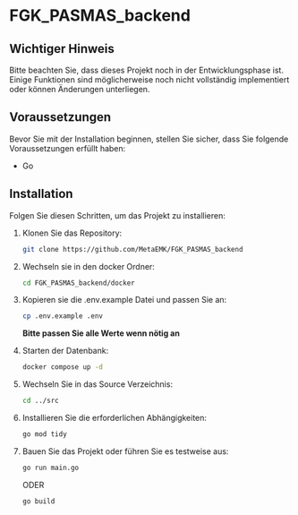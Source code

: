 # FGK_PASMAS_backend

## Wichtiger Hinweis

Bitte beachten Sie, dass dieses Projekt noch in der Entwicklungsphase ist. Einige Funktionen sind möglicherweise noch nicht vollständig implementiert oder können Änderungen unterliegen.

## Voraussetzungen

Bevor Sie mit der Installation beginnen, stellen Sie sicher, dass Sie folgende Voraussetzungen erfüllt haben:

- Go 

## Installation

Folgen Sie diesen Schritten, um das Projekt zu installieren:

1. Klonen Sie das Repository:

   ```bash
   git clone https://github.com/MetaEMK/FGK_PASMAS_backend
   ```

3. Wechseln sie in den docker Ordner:
     ```bash
     cd FGK_PASMAS_backend/docker
     ```
4. Kopieren sie die .env.example Datei und passen Sie an:
    ```bash
    cp .env.example .env
    ```
    **Bitte passen Sie alle Werte wenn nötig an**

5. Starten der Datenbank:
    ```bash
    docker compose up -d

3. Wechseln Sie in das Source Verzeichnis:

   ```bash
   cd ../src
   ```

4. Installieren Sie die erforderlichen Abhängigkeiten:

   ```bash
   go mod tidy
   ```

5. Bauen Sie das Projekt oder führen Sie es testweise aus:

   ```bash
   go run main.go
   ```

   ODER

   ```bash
   go build
   ```
